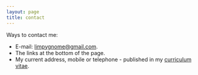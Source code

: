 ```yaml
---
layout: page
title: contact
---
```


Ways to contact me:
- E-mail: [limpygnome@gmail.com](mailto:limpygnome@gmail.com).
- The links at the bottom of the page.
- My current address, mobile or telephone - published in my [curriculum vitae](/cv).
